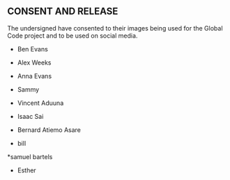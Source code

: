 ## CONSENT AND RELEASE

The undersigned have consented to their images being used for the Global Code project
and to be used on social media.

* Ben Evans

* Alex Weeks

* Anna Evans

* Sammy

* Vincent Aduuna

* Isaac Sai

* Bernard Atiemo Asare

* bill

*samuel bartels

* Esther

